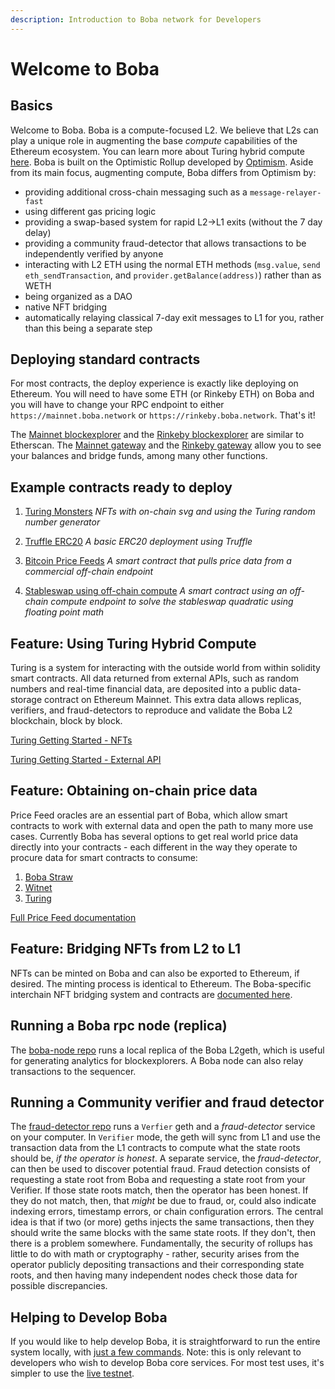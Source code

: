 ```yaml
---
description: Introduction to Boba network for Developers
---
```


# Welcome to Boba

## Basics

Welcome to Boba. Boba is a compute-focused L2. We believe that L2s can play a unique role in augmenting the base _compute_ capabilities of the Ethereum ecosystem. You can learn more about Turing hybrid compute [here](../../packages/boba/turing/README.md). Boba is built on the Optimistic Rollup developed by [Optimism](https://optimism.io). Aside from its main focus, augmenting compute, Boba differs from Optimism by:

  * providing additional cross-chain messaging such as a `message-relayer-fast`
  * using different gas pricing logic
  * providing a swap-based system for rapid L2->L1 exits (without the 7 day delay)
  * providing a community fraud-detector that allows transactions to be independently verified by anyone
  * interacting with L2 ETH using the normal ETH methods (`msg.value`, `send eth_sendTransaction`, and `provider.getBalance(address)`) rather than as WETH
  * being organized as a DAO
  * native NFT bridging
  * automatically relaying classical 7-day exit messages to L1 for you, rather than this being a separate step

## Deploying standard contracts

For most contracts, the deploy experience is exactly like deploying on Ethereum. You will need to have some ETH (or Rinkeby ETH) on Boba and you will have to change your RPC endpoint to either `https://mainnet.boba.network` or `https://rinkeby.boba.network`. That's it!

The [Mainnet blockexplorer](https://blockexplorer.boba.network) and the [Rinkeby blockexplorer](https://blockexplorer.rinkeby.boba.network) are similar to Etherscan. The [Mainnet gateway](https://gateway.boba.network) and the [Rinkeby gateway](https://gateway.rinkeby.boba.network) allow you to see your balances and bridge funds, among many other functions.

## Example contracts ready to deploy

1. [Turing Monsters](../../boba_community/turing-monsters/README.md) _NFTs with on-chain svg and using the Turing random number generator_

2. [Truffle ERC20](../../boba_examples/truffle-erc20/README.md) _A basic ERC20 deployment using Truffle_

3. [Bitcoin Price Feeds](../../packages/boba/turing/test/005_lending.ts) _A smart contract that pulls price data from a commercial off-chain endpoint_

4. [Stableswap using off-chain compute](../../packages/boba/turing/test/003_stable_swap.ts) _A smart contract using an off-chain compute endpoint to solve the stableswap quadratic using floating point math_

## Feature: Using Turing Hybrid Compute

Turing is a system for interacting with the outside world from within solidity smart contracts. All data returned from external APIs, such as random numbers and real-time financial data, are deposited into a public data-storage contract on Ethereum Mainnet. This extra data allows replicas, verifiers, and fraud-detectors to reproduce and validate the Boba L2 blockchain, block by block.

[Turing Getting Started - NFTs](../../packages/boba/turing/README.md#feature-highlight-1-using-turing-to-mint-an-nft-with-256-random-attributes-in-a-single-transaction)

[Turing Getting Started - External API](../../packages/boba/turing/README.md#feature-highlight-2-using-turing-to-access-real-time-trading-data-from-within-your-solidity-smart-contract)

## Feature: Obtaining on-chain price data

Price Feed oracles are an essential part of Boba, which allow smart contracts to work with external data and open the path to many more use cases. Currently Boba has several options to get real world price data directly into your contracts - each different in the way they operate to procure data for smart contracts to consume:

1. [Boba Straw](../../boba_documentation/developer/price-feeds.md#1.-Boba-Straw)
2. [Witnet](https://docs.witnet.io/smart-contracts/supported-chains)
3. [Turing](../../packages/boba/turing/README.md)

[Full Price Feed documentation](../../boba_documentation/developer/price-feeds.md)

## Feature: Bridging NFTs from L2 to L1

NFTs can be minted on Boba and can also be exported to Ethereum, if desired. The minting process is identical to Ethereum. The Boba-specific interchain NFT bridging system and contracts are [documented here](../../boba_examples/nft_bridging/README.md).

## Running a Boba rpc node (replica)

The [boba-node repo](../../boba_community/boba-node/README.md) runs a local replica of the Boba L2geth, which is useful for generating analytics for blockexplorers. A Boba node can also relay transactions to the sequencer.

## Running a Community verifier and fraud detector

The [fraud-detector repo](../../boba_community/fraud-detector/README.md) runs a `Verfier` geth and a *fraud-detector* service on your computer. In `Verifier` mode, the geth will sync from L1 and use the transaction data from the L1 contracts to compute what the state roots should be, *if the operator is honest*. A separate service, the *fraud-detector*, can then be used to discover potential fraud. Fraud detection consists of requesting a state root from Boba and requesting a state root from your Verifier. If those state roots match, then the operator has been honest. If they do not match, then, that _might_ be due to fraud, or, could also indicate indexing errors, timestamp errors, or chain configuration errors. The central idea is that if two (or more) geths injects the same transactions, then they should write the same blocks with the same state roots. If they don't, then there is a problem somewhere. Fundamentally, the security of rollups has little to do with math or cryptography - rather, security arises from the operator publicly depositing transactions and their corresponding state roots, and then having many independent nodes check those data for possible discrepancies.

## Helping to Develop Boba

If you would like to help develop Boba, it is straightforward to run the entire system locally, with [just a few commands](../../boba_documentation/developer/local-stack.md). Note: this is only relevant to developers who wish to develop Boba core services. For most test uses, it's simpler to use the [live testnet](https://rinkeby.boba.network).
